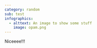 ```yaml
---
category: random
sub: test
infographics:
  - alttext: An image to show some stuff
    image: opam.png
---
```

Niceeee!!!